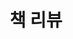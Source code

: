 ---
layout: list
title: 책 리뷰
slug: 책 리뷰
menu: true
sidebar: true
order: 4
description: >
 책 리뷰를 작성하기 위한 공간입니다.
---